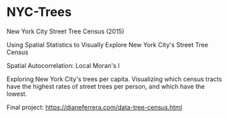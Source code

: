 # NYC-Trees
New York City Street Tree Census (2015)


Using Spatial Statistics to Visually Explore New York City's Street Tree Census

Spatial Autocorrelation: Local Moran's I

Exploring New York City's trees per capita. Visualizing which census tracts have the highest rates of street trees per person, and which have the lowest.

Final project:
https://dianeferrera.com/data-tree-census.html

